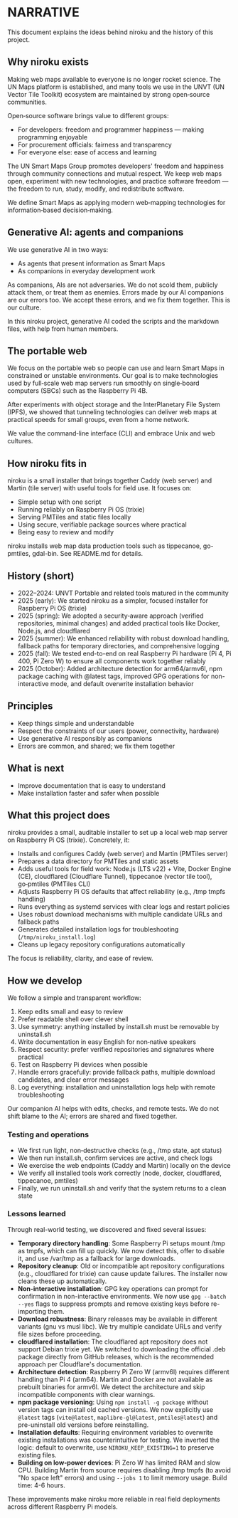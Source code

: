 # NARRATIVE

This document explains the ideas behind niroku and the history of this project.

## Why niroku exists

Making web maps available to everyone is no longer rocket science. The UN Maps platform is established, and many tools we use in the UNVT (UN Vector Tile Toolkit) ecosystem are maintained by strong open‑source communities.

Open‑source software brings value to different groups:

- For developers: freedom and programmer happiness — making programming enjoyable
- For procurement officials: fairness and transparency
- For everyone else: ease of access and learning

The UN Smart Maps Group promotes developers' freedom and happiness through community connections and mutual respect. We keep web maps open, experiment with new technologies, and practice software freedom — the freedom to run, study, modify, and redistribute software.

We define Smart Maps as applying modern web‑mapping technologies for information‑based decision‑making.

## Generative AI: agents and companions

We use generative AI in two ways:

- As agents that present information as Smart Maps
- As companions in everyday development work

As companions, AIs are not adversaries. We do not scold them, publicly attack them, or treat them as enemies. Errors made by our AI companions are our errors too. We accept these errors, and we fix them together. This is our culture.

In this niroku project, generative AI coded the scripts and the markdown files, with help from human members. 

## The portable web

We focus on the portable web so people can use and learn Smart Maps in constrained or unstable environments. Our goal is to make technologies used by full‑scale web map servers run smoothly on single‑board computers (SBCs) such as the Raspberry Pi 4B.

After experiments with object storage and the InterPlanetary File System (IPFS), we showed that tunneling technologies can deliver web maps at practical speeds for small groups, even from a home network.

We value the command‑line interface (CLI) and embrace Unix and web cultures.

## How niroku fits in

niroku is a small installer that brings together Caddy (web server) and Martin (tile server) with useful tools for field use. It focuses on:

- Simple setup with one script
- Running reliably on Raspberry Pi OS (trixie)
- Serving PMTiles and static files locally
- Using secure, verifiable package sources where practical
- Being easy to review and modify

niroku installs web map data production tools such as tippecanoe, go-pmtiles, gdal-bin. See README.md for details. 

## History (short)

- 2022–2024: UNVT Portable and related tools matured in the community
- 2025 (early): We started niroku as a simpler, focused installer for Raspberry Pi OS (trixie)
- 2025 (spring): We adopted a security‑aware approach (verified repositories, minimal changes) and added practical tools like Docker, Node.js, and cloudflared
- 2025 (summer): We enhanced reliability with robust download handling, fallback paths for temporary directories, and comprehensive logging
- 2025 (fall): We tested end-to-end on real Raspberry Pi hardware (Pi 4, Pi 400, Pi Zero W) to ensure all components work together reliably
- 2025 (October): Added architecture detection for arm64/armv6l, npm package caching with @latest tags, improved GPG operations for non-interactive mode, and default overwrite installation behavior

## Principles

- Keep things simple and understandable
- Respect the constraints of our users (power, connectivity, hardware)
- Use generative AI responsibly as companions
- Errors are common, and shared; we fix them together

## What is next

- Improve documentation that is easy to understand
- Make installation faster and safer when possible

## What this project does

niroku provides a small, auditable installer to set up a local web map server on Raspberry Pi OS (trixie). Concretely, it:

- Installs and configures Caddy (web server) and Martin (PMTiles server)
- Prepares a data directory for PMTiles and static assets
- Adds useful tools for field work: Node.js (LTS v22) + Vite, Docker Engine (CE), cloudflared (Cloudflare Tunnel), tippecanoe (vector tile tool), go‑pmtiles (PMTiles CLI)
- Adjusts Raspberry Pi OS defaults that affect reliability (e.g., /tmp tmpfs handling)
- Runs everything as systemd services with clear logs and restart policies
- Uses robust download mechanisms with multiple candidate URLs and fallback paths
- Generates detailed installation logs for troubleshooting (`/tmp/niroku_install.log`)
- Cleans up legacy repository configurations automatically

The focus is reliability, clarity, and ease of review.

## How we develop

We follow a simple and transparent workflow:

1. Keep edits small and easy to review
2. Prefer readable shell over clever shell
3. Use symmetry: anything installed by install.sh must be removable by uninstall.sh
4. Write documentation in easy English for non‑native speakers
5. Respect security: prefer verified repositories and signatures where practical
6. Test on Raspberry Pi devices when possible
7. Handle errors gracefully: provide fallback paths, multiple download candidates, and clear error messages
8. Log everything: installation and uninstallation logs help with remote troubleshooting

Our companion AI helps with edits, checks, and remote tests. We do not shift blame to the AI; errors are shared and fixed together.

### Testing and operations

- We first run light, non‑destructive checks (e.g., /tmp state, apt status)
- We then run install.sh, confirm services are active, and check logs
- We exercise the web endpoints (Caddy and Martin) locally on the device
- We verify all installed tools work correctly (node, docker, cloudflared, tippecanoe, pmtiles)
- Finally, we run uninstall.sh and verify that the system returns to a clean state

### Lessons learned

Through real-world testing, we discovered and fixed several issues:

- **Temporary directory handling**: Some Raspberry Pi setups mount /tmp as tmpfs, which can fill up quickly. We now detect this, offer to disable it, and use /var/tmp as a fallback for large downloads.
- **Repository cleanup**: Old or incompatible apt repository configurations (e.g., cloudflared for trixie) can cause update failures. The installer now cleans these up automatically.
- **Non-interactive installation**: GPG key operations can prompt for confirmation in non-interactive environments. We now use `gpg --batch --yes` flags to suppress prompts and remove existing keys before re-importing them.
- **Download robustness**: Binary releases may be available in different variants (gnu vs musl libc). We try multiple candidate URLs and verify file sizes before proceeding.
- **cloudflared installation**: The cloudflared apt repository does not support Debian trixie yet. We switched to downloading the official .deb package directly from GitHub releases, which is the recommended approach per Cloudflare's documentation.
- **Architecture detection**: Raspberry Pi Zero W (armv6l) requires different handling than Pi 4 (arm64). Martin and Docker are not available as prebuilt binaries for armv6l. We detect the architecture and skip incompatible components with clear warnings.
- **npm package versioning**: Using `npm install -g package` without version tags can install old cached versions. We now explicitly use `@latest` tags (`vite@latest`, `maplibre-gl@latest`, `pmtiles@latest`) and pre-uninstall old versions before reinstalling.
- **Installation defaults**: Requiring environment variables to overwrite existing installations was counterintuitive for testing. We inverted the logic: default to overwrite, use `NIROKU_KEEP_EXISTING=1` to preserve existing files.
- **Building on low-power devices**: Pi Zero W has limited RAM and slow CPU. Building Martin from source requires disabling /tmp tmpfs (to avoid "No space left" errors) and using `--jobs 1` to limit memory usage. Build time: 4-6 hours.

These improvements make niroku more reliable in real field deployments across different Raspberry Pi models.
